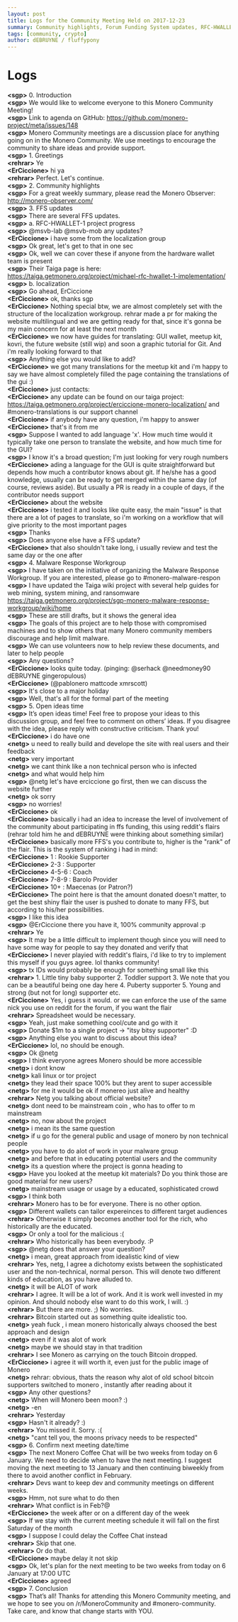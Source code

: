 ```yaml
---
layout: post
title: Logs for the Community Meeting Held on 2017-12-23
summary: Community highlights, Forum Funding System updates, RFC-HWALLET-1, Malware Response Workgroup, Forum Funding System donor flairs, and miscellaneous
tags: [community, crypto]
author: dEBRUYNE / fluffypony
---
```


# Logs  

**\<sgp>** 0. Introduction  
**\<sgp>** We would like to welcome everyone to this Monero Community Meeting!  
**\<sgp>** Link to agenda on GitHub: https://github.com/monero-project/meta/issues/148  
**\<sgp>** Monero Community meetings are a discussion place for anything going on in the Monero Community. We use meetings to encourage the community to share ideas and provide support.  
**\<sgp>** 1. Greetings  
**\<rehrar>** Ye  
**\<ErCiccione>** hi ya  
**\<rehrar>** Perfect. Let's continue.  
**\<sgp>** 2. Community highlights  
**\<sgp>** For a great weekly summary, please read the Monero Observer: http://monero-observer.com/  
**\<sgp>** 3. FFS updates  
**\<sgp>** There are several FFS updates.  
**\<sgp>** a. RFC-HWALLET-1 project progress  
**\<sgp>** @msvb-lab @msvb-mob any updates?  
**\<ErCiccione>** i have some from the localization group  
**\<sgp>** Ok great, let's get to that in one sec  
**\<sgp>** Ok, well we can cover these if anyone from the hardware wallet team is present  
**\<sgp>** Their Taiga page is here: https://taiga.getmonero.org/project/michael-rfc-hwallet-1-implementation/  
**\<sgp>** b. localization  
**\<sgp>** Go ahead, ErCiccione  
**\<ErCiccione>** ok, thanks sgp  
**\<ErCiccione>** Nothing special btw, we are almost completely set with the structure of the localization workgroup. rehrar made a pr for making the website multilingual and we are getting ready for that, since it's gonna be my main concern for at least the next month  
**\<ErCiccione>** we now have guides for translating: GUI wallet, meetup kit, kovri, the future website (still wip) and soon a graphic tutorial for Git. And i'm really looking forward to that  
**\<sgp>** Anything else you would like to add?  
**\<ErCiccione>** we got many translations for the meetup kit and i'm happy to say we have almost completely filled the page containing the translations of the gui :)  
**\<ErCiccione>** just contacts:  
**\<ErCiccione>** any update can be found on our taiga project: https://taiga.getmonero.org/project/erciccione-monero-localization/ and #monero-translations is our support channel  
**\<ErCiccione>** if anybody have any question, i'm happy to answer  
**\<ErCiccione>** that's it from me  
**\<sgp>** Suppose I wanted to add language 'x'. How much time would it typically take one person to translate the website, and how much time for the GUI?  
**\<sgp>** I know it's a broad question; I'm just looking for very rough numbers  
**\<ErCiccione>** ading a language for the GUI is quite straightforward but depends how much a contributor knows about git. If he/she has a good knowledge, usually can be ready to get merged within the same day (of course, reviews aside). But usually a PR is ready in a couple of days, if the contributor needs support  
**\<ErCiccione>** about the website  
**\<ErCiccione>** i tested it and looks like quite easy, the main "issue" is that there are a lot of pages to translate, so i'm working on a workflow that will give priority to the most important pages  
**\<sgp>** Thanks  
**\<sgp>** Does anyone else have a FFS update?  
**\<ErCiccione>** that also shouldn't take long, i usually review and test the same day or the one after  
**\<sgp>** 4. Malware Response Workgroup  
**\<sgp>** I have taken on the initiative of organizing the Malware Response Workgroup. If you are interested, please go to #monero-malware-respon  
**\<sgp>** I have updated the Taiga wiki project with several help guides for web mining, system mining, and ransomware https://taiga.getmonero.org/project/sgp-monero-malware-response-workgroup/wiki/home  
**\<sgp>** These are still drafts, but it shows the general idea  
**\<sgp>** The goals of this project are to help those with compromised machines and to show others that many Monero community members discourage and help limit malware.  
**\<sgp>** We can use volunteers now to help review these documents, and later to help people  
**\<sgp>** Any questions?  
**\<ErCiccione>** looks quite today. (pinging: @serhack @needmoney90 dEBRUYNE gingeropulous)  
**\<ErCiccione>** (@pablonero mattcode xmrscott)  
**\<sgp>** It's close to a major holiday  
**\<sgp>** Well, that's all for the formal part of the meeting  
**\<sgp>** 5. Open ideas time  
**\<sgp>** It’s open ideas time! Feel free to propose your ideas to this discussion group, and feel free to comment on others’ ideas. If you disagree with the idea, please reply with constructive criticism. Thank you!  
**\<ErCiccione>** i do have one  
**\<netg>** u need to really build and develope the site with real users and their feedback  
**\<netg>** very important  
**\<netg>** we cant think like a non technical person who is infected  
**\<netg>** and what would help him  
**\<sgp>** @netg let's have erciccione go first, then we can discuss the website further  
**\<netg>** ok sorry  
**\<sgp>** no worries!  
**\<ErCiccione>** ok  
**\<ErCiccione>** basically i had an idea to increase the level of involvement of the community about participating in ffs funding, this using reddit's flairs (rehrar told him he and dEBRUYNE were thinking about something similar)  
**\<ErCiccione>** basically more FFS's you contribute to, higher is the "rank" of the flair. This is the system of ranking i had in mind:  
**\<ErCiccione>** 1     : Rookie Supporter  
**\<ErCiccione>** 2-3   : Supporter  
**\<ErCiccione>** 4-5-6 : Coach  
**\<ErCiccione>** 7-8-9 : Barolo Provider  
**\<ErCiccione>** 10+   : Maecenas (or Patron?)  
**\<ErCiccione>** The point here is that the amount donated doesn't matter, to get the best shiny flair the user is pushed to donate to many FFS, but according to his/her possibilities.  
**\<sgp>** I like this idea  
**\<sgp>** @ErCiccione there you have it, 100% community approval :p  
**\<rehrar>** Ye  
**\<sgp>** It may be a little difficult to implement though since you will need to have some way for people to say they donated and verify that  
**\<ErCiccione>** I never playied with reddit's flairs, i'd like to try to implement this myself if you guys agree. lol thanks community!  
**\<sgp>** tx IDs would probably be enough for something small like this  
**\<rehrar>** 1. Little tiny baby supporter 2. Toddler support 3. We note that you can be a beautiful being one day here 4. Puberty supporter 5. Young and strong (but not for long) supporter etc.  
**\<ErCiccione>** Yes, i guess it would. or we can enforce the use of the same nick you use on reddit for the forum, if you want the flair  
**\<rehrar>**  Spreadsheet would be necessary.  
**\<sgp>** Yeah, just make something cool/cute and go with it  
**\<sgp>** Donate $1m to a single project -> "itsy bitsy supporter" :D  
**\<sgp>** Anything else you want to discuss about this idea?  
**\<ErCiccione>** lol, no should be enough.  
**\<sgp>** Ok @netg  
**\<sgp>** I think everyone agrees Monero should be more accessible  
**\<netg>** i dont know  
**\<netg>** kali linux or tor project  
**\<netg>** they lead their space 100% but they arent to super accessible  
**\<netg>** for me it would be ok if monereo just alive and healthy  
**\<rehrar>** Netg you talking about official website?  
**\<netg>** dont need to be mainstream coin , who has to offer to m mainstream  
**\<netg>** no, now about the project  
**\<netg>** i mean its the same question  
**\<netg>** if u go for the general public and usage of monero by non technical people  
**\<netg>** you have to do alot of work in your malware group  
**\<netg>** and before that in educating potential users and the community  
**\<netg>** its a question where the project is gonna heading to  
**\<sgp>** Have you looked at the meetup kit materials? Do you think those are good material for new users?  
**\<netg>** mainstream usage or usage by a educated, sophisticated crowd  
**\<sgp>** I think both  
**\<rehrar>** Monero has to be for everyone. There is no other option.  
**\<sgp>** Different wallets can tailor expereinces to different target audiences  
**\<rehrar>** Otherwise it simply becomes another tool for the rich, who historically are the educated.  
**\<sgp>** Or only a tool for the malicious :(  
**\<rehrar>** Who historically has been everybody. :P  
**\<sgp>** \@netg does that answer your question?  
**\<netg>** i mean, great approach from idealistic kind of view  
**\<rehrar>** Yes, netg, I agree a dichotomy exists between the sophisticated user and the non-technical, normal person. This will denote two different kinds of education, as you have alluded to.  
**\<netg>** it will be ALOT of work  
**\<rehrar>** I agree. It will be a lot of work. And it is work well invested in my opinion. And should nobody else want to do this work, I will. :)  
**\<rehrar>** But there are more. ;) No worries.  
**\<rehrar>** Bitcoin started out as something quite idealistic too.  
**\<netg>** yeah fuck , i mean monero historically always choosed the  best approach and design  
**\<netg>** even if it was alot of work  
**\<netg>** maybe we should stay in that tradition  
**\<rehrar>** I see Monero as carrying on the touch Bitcoin dropped.  
**\<ErCiccione>** i agree it will worth it, even just for the public image of Monero  
**\<netg>** rehrar: obvious, thats the reason why alot of old school bitcoin supporters switched to monero , instantly after reading about it  
**\<sgp>** Any other questions?  
**\<netg>** When will Monero been moon? :)  
**\<netg>** \-en  
**\<rehrar>** Yesterday  
**\<sgp>** Hasn't it already? :)  
**\<rehrar>** You missed it. Sorry. :(  
**\<netg>** "cant tell you, the moons privacy needs to be respected"  
**\<sgp>** 6. Confirm next meeting date/time  
**\<sgp>** The next Monero Coffee Chat will be two weeks from today on 6 January. We need to decide when to have the next meeting. I suggest moving the next meeting to 13 January and then continuing biweekly from there to avoid another conflict in February.  
**\<rehrar>** Devs want to keep dev and community meetings on different weeks.  
**\<sgp>** Hmm, not sure what to do then  
**\<rehrar>** What conflict is in Feb?@  
**\<ErCiccione>** the week after or on a different day of the week  
**\<sgp>** If we stay with the current meeting schedule it will fall on the first Saturday of the month  
**\<sgp>** I suppose I could delay the Coffee Chat instead  
**\<rehrar>** Skip that one.  
**\<rehrar>** Or do that.  
**\<ErCiccione>** maybe delay it not skip  
**\<sgp>** Ok, let's plan for the next meeting to be two weeks from today on 6 January at 17:00 UTC  
**\<ErCiccione>** agreed  
**\<sgp>** 7. Conclusion  
**\<sgp>** That’s all! Thanks for attending this Monero Community meeting, and we hope to see you on /r/MoneroCommunity and #monero-community. Take care, and know that change starts with YOU.  